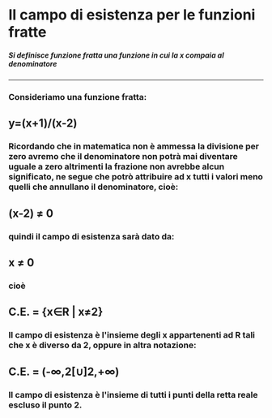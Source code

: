 # Il campo di esistenza per le funzioni fratte
##### Si definisce funzione fratta una funzione in cui la x compaia al denominatore
----
### Consideriamo una funzione fratta:
## y=(x+1)/(x-2)
### Ricordando che in matematica **non è ammessa la divisione per zero** avremo che il denominatore non potrà mai diventare uguale a zero altrimenti la frazione non avrebbe alcun significato, ne segue che potrò attribuire ad x tutti i valori meno quelli che annullano il denominatore, cioè:
## (x-2) ≠ 0
### quindi il campo di esistenza sarà dato da:
## x ≠ 0
### cioè
## C.E. = {x∈R | x≠2}
### Il campo di esistenza è l'insieme degli x appartenenti ad R tali che x è diverso da 2, oppure in altra notazione:
## C.E. = (-∞,2[∪]2,+∞)
### Il campo di esistenza è l'insieme di tutti i punti della retta reale escluso il punto 2.


